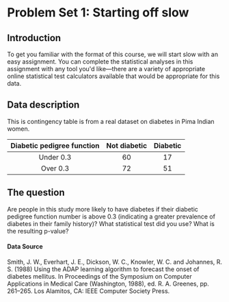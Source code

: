 # Problem Set 1: Starting off slow

## Introduction

To get you familiar with the format of this course, we will start slow with an easy assignment. You can complete the statistical analyses in this assignment with any tool you'd like—there are a variety of appropriate online statistical test calculators available that would be appropriate for this data.

## Data description

This is contingency table is from a real dataset on diabetes in Pima Indian women.



| Diabetic pedigree function | Not diabetic  |  Diabetic  |
|:-------------:| :--------------------:| :--------------:|
| Under 0.3 | 60 | 17 |
| Over 0.3 | 72 | 51 |

## The question

Are people in this study more likely to have diabetes if their diabetic pedigree function number is above 0.3 (indicating a greater prevalence of diabetes in their family history)? What statistical test did you use? What is the resulting p-value?

#### Data Source

Smith, J. W., Everhart, J. E., Dickson, W. C., Knowler, W. C. and Johannes, R. S. (1988) Using the ADAP learning algorithm to forecast the onset of diabetes mellitus. In Proceedings of the Symposium on Computer Applications in Medical Care (Washington, 1988), ed. R. A. Greenes, pp. 261–265. Los Alamitos, CA: IEEE Computer Society Press.

